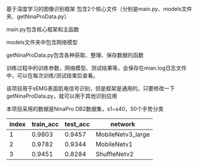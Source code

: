 
基于深度学习的图像识别框架
包含2个核心文件（分别是main.py、models文件夹、getNinaProData.py）

main.py包含核心框架和主函数

models文件夹中包含网络模型           
      
getNinaProData.py包含各种获取、整理、保存数据的函数         
        
训练过程中的训练参数，网络模型、测试结果等，会保存在mian.log日志文件中，可以在每次训练/测试结束后查看。

该项目用于sEMG表面肌电信号识别，但是框架是通用的，只要修改一下getNinaProData.py，就可以用于其他识别应用

本项目采用的数据是NinaPro DB2数据集，s1~s40，50个手势分类



| index | train_acc | test_acc | network |
| ----- | ----- | ----- | ----- |
| 1      |  0.9803     |  0.9457    |  MobileNetv3_large|
| 2      |  0.9782     |  0.9344    |  MobileNetv1 |
| 3      |  0.9451     |  0.8284    |  ShuffleNetv2  |
   
